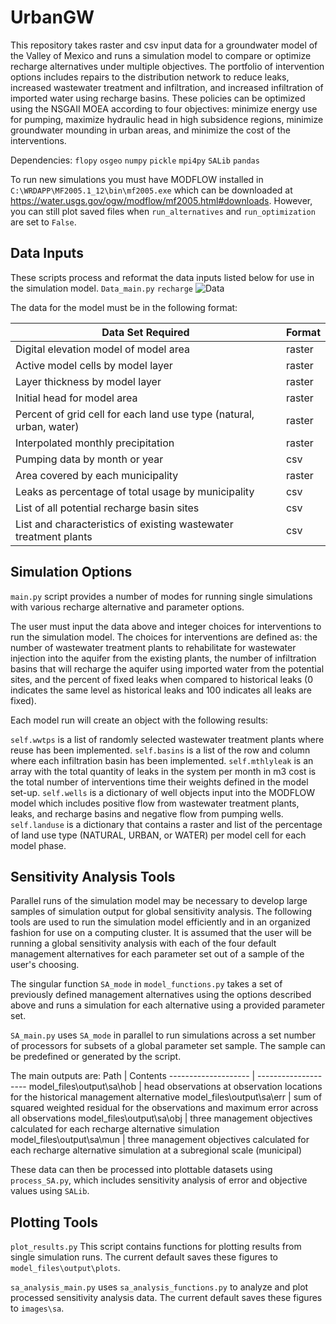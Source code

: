 # UrbanGW
This repository takes raster and csv input data for a groundwater model of the Valley of Mexico and runs a simulation model to compare or optimize recharge alternatives under multiple objectives. The portfolio of intervention options includes repairs to the distribution network to reduce leaks, increased wastewater treatment and infiltration, and increased infiltration of imported water using recharge basins. These policies can be optimized using the NSGAII MOEA according to four objectives: minimize energy use for pumping, maximize hydraulic head in high subsidence regions, minimize groundwater mounding in urban areas, and minimize the cost of the interventions.

Dependencies: ```flopy``` ```osgeo``` ```numpy``` ```pickle``` ```mpi4py``` ```SALib``` ```pandas```

To run new simulations you must have MODFLOW installed in ```C:\WRDAPP\MF2005.1_12\bin\mf2005.exe``` which can be downloaded at https://water.usgs.gov/ogw/modflow/mf2005.html#downloads. However, you can still plot saved files when ```run_alternatives``` and ```run_optimization``` are set to ```False```.

## Data Inputs
These scripts process and reformat the data inputs listed below for use in the simulation model.
```Data_main.py```
```recharge```
![Data](/images/data_processing.png)

The data for the model must be in the following format:

Data Set Required | Format
-------------------- | --------------------
Digital elevation model of model area | raster
Active model cells by model layer | raster
Layer thickness by model layer | raster
Initial head for model area | raster
Percent of grid cell for each land use type (natural, urban, water) | raster
Interpolated monthly precipitation | raster
Pumping data by month or year | csv
Area covered by each municipality | raster
Leaks as percentage of total usage by municipality | csv
List of all potential recharge basin sites | csv
List and characteristics of existing wastewater treatment plants | csv

## Simulation Options
```main.py``` script provides a number of modes for running single simulations with various recharge alternative and parameter options.

The user must input the data above and integer choices for interventions to run the simulation model. The choices for interventions are defined as: the number of wastewater treatment plants to rehabilitate for wastewater injection into the aquifer from the existing plants, the number of infiltration basins that will recharge the aquifer using imported water from the potential sites, and the percent of fixed leaks when compared to historical leaks (0 indicates the same level as historical leaks and 100 indicates all leaks are fixed).

Each model run will create an object with the following results:

 ```self.wwtps``` is a list of randomly selected wastewater treatment plants where reuse has been implemented. ```self.basins``` is a list of the row and column where each infiltration basin has been implemented. ```self.mthlyleak``` is an array with the total quantity of leaks in the system per month in m3 cost is the total number of interventions time their weights defined in the model set-up. ```self.wells``` is a dictionary of well objects input into the MODFLOW model which includes positive flow from wastewater treatment plants, leaks, and recharge basins and negative flow from pumping wells. ```self.landuse``` is a dictionary that contains a raster and list of the percentage of land use type (NATURAL, URBAN, or WATER) per model cell for each model phase.

## Sensitivity Analysis Tools
Parallel runs of the simulation model may be necessary to develop large samples of simulation output for global sensitivity analysis. The following tools are used to run the simulation model efficiently and in an organized fashion for use on a computing cluster. It is assumed that the user will be running a global sensitivity analysis with each of the four default management alternatives for each parameter set out of a sample of the user's choosing.

The singular function ```SA_mode``` in ```model_functions.py``` takes a set of previously defined management alternatives using the options described above and runs a simulation for each alternative using a provided parameter set.

```SA_main.py``` uses ```SA_mode``` in parallel to run simulations across a set number of processors for subsets of a global parameter set sample. The sample can be predefined or generated by the script.

The main outputs are:
Path | Contents
-------------------- | --------------------
model_files\output\sa\hob | head observations at observation locations for the historical management alternative
model_files\output\sa\err | sum of squared weighted residual for the observations and maximum error across all observations
model_files\output\sa\obj | three management objectives calculated for each recharge alternative simulation
model_files\output\sa\mun | three management objectives calculated for each recharge alternative simulation at a subregional scale (municipal)

These data can then be processed into plottable datasets using ```process_SA.py```, which includes sensitivity analysis of error and objective values using ```SALib```.

## Plotting Tools
```plot_results.py```
This script contains functions for plotting results from single simulation runs. The current default saves these figures to ```model_files\output\plots```.

```sa_analysis_main.py``` uses ```sa_analysis_functions.py``` to analyze and plot processed sensitivity analysis data. The current default saves these figures to ```images\sa```.
